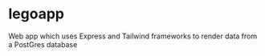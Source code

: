 # legoapp
Web app which uses Express and Tailwind frameworks to render data from a PostGres database
